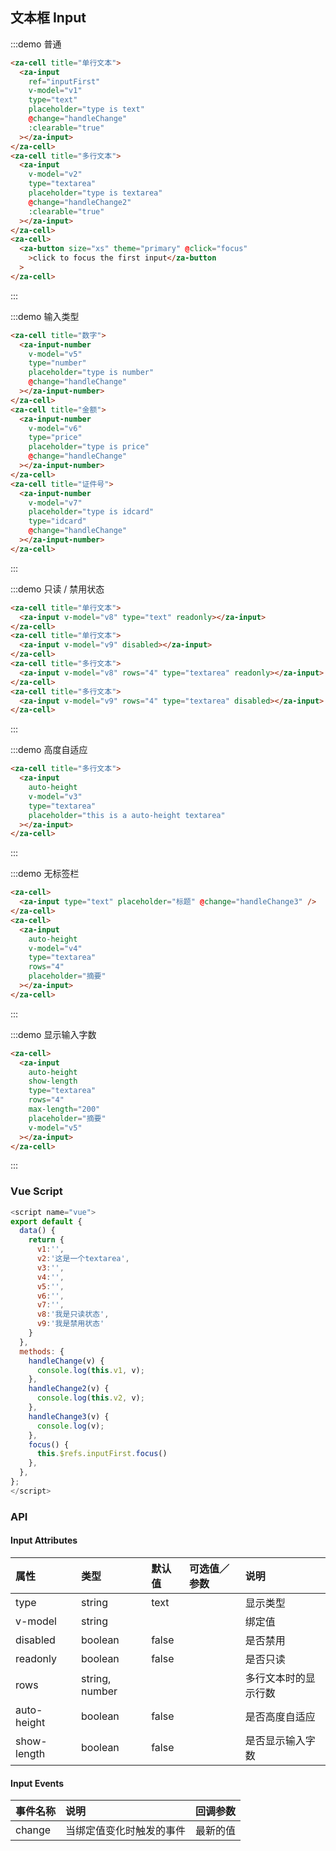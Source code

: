 ## 文本框 Input

:::demo 普通

```html
<za-cell title="单行文本">
  <za-input
    ref="inputFirst"
    v-model="v1"
    type="text"
    placeholder="type is text"
    @change="handleChange"
    :clearable="true"
  ></za-input>
</za-cell>
<za-cell title="多行文本">
  <za-input
    v-model="v2"
    type="textarea"
    placeholder="type is textarea"
    @change="handleChange2"
    :clearable="true"
  ></za-input>
</za-cell>
<za-cell>
  <za-button size="xs" theme="primary" @click="focus"
    >click to focus the first input</za-button
  >
</za-cell>
```

:::

:::demo 输入类型

```html
<za-cell title="数字">
  <za-input-number
    v-model="v5"
    type="number"
    placeholder="type is number"
    @change="handleChange"
  ></za-input-number>
</za-cell>
<za-cell title="金额">
  <za-input-number
    v-model="v6"
    type="price"
    placeholder="type is price"
    @change="handleChange"
  ></za-input-number>
</za-cell>
<za-cell title="证件号">
  <za-input-number
    v-model="v7"
    placeholder="type is idcard"
    type="idcard"
    @change="handleChange"
  ></za-input-number>
</za-cell>
```

:::

:::demo 只读 / 禁用状态

```html
<za-cell title="单行文本">
  <za-input v-model="v8" type="text" readonly></za-input>
</za-cell>
<za-cell title="单行文本">
  <za-input v-model="v9" disabled></za-input>
</za-cell>
<za-cell title="多行文本">
  <za-input v-model="v8" rows="4" type="textarea" readonly></za-input>
</za-cell>
<za-cell title="多行文本">
  <za-input v-model="v9" rows="4" type="textarea" disabled></za-input>
</za-cell>
```

:::

:::demo 高度自适应

```html
<za-cell title="多行文本">
  <za-input
    auto-height
    v-model="v3"
    type="textarea"
    placeholder="this is a auto-height textarea"
  ></za-input>
</za-cell>
```

:::

:::demo 无标签栏

```html
<za-cell>
  <za-input type="text" placeholder="标题" @change="handleChange3" />
</za-cell>
<za-cell>
  <za-input
    auto-height
    v-model="v4"
    type="textarea"
    rows="4"
    placeholder="摘要"
  ></za-input>
</za-cell>
```

:::

:::demo 显示输入字数

```html
<za-cell>
  <za-input
    auto-height
    show-length
    type="textarea"
    rows="4"
    max-length="200"
    placeholder="摘要"
    v-model="v5"
  ></za-input>
</za-cell>
```

:::

### Vue Script

```javascript
<script name="vue">
export default {
  data() {
    return {
      v1:'',
      v2:'这是一个textarea',
      v3:'',
      v4:'',
      v5:'',
      v6:'',
      v7:'',
      v8:'我是只读状态',
      v9:'我是禁用状态'
    }
  },
  methods: {
    handleChange(v) {
      console.log(this.v1, v);
    },
    handleChange2(v) {
      console.log(this.v2, v);
    },
    handleChange3(v) {
      console.log(v);
    },
    focus() {
      this.$refs.inputFirst.focus()
    },
  },
};
</script>
```

### API

#### Input Attributes

| 属性        | 类型           | 默认值 | 可选值／参数 | 说明                 |
| :---------- | :------------- | :----- | :----------- | :------------------- |
| type        | string         | text   |              | 显示类型             |
| v-model     | string         |        |              | 绑定值               |
| disabled    | boolean        | false  |              | 是否禁用             |
| readonly    | boolean        | false  |              | 是否只读             |
| rows        | string, number |        |              | 多行文本时的显示行数 |
| auto-height | boolean        | false  |              | 是否高度自适应       |
| show-length | boolean        | false  |              | 是否显示输入字数     |

#### Input Events

| 事件名称 | 说明                     | 回调参数 |
| :------- | :----------------------- | :------- |
| change   | 当绑定值变化时触发的事件 | 最新的值 |
